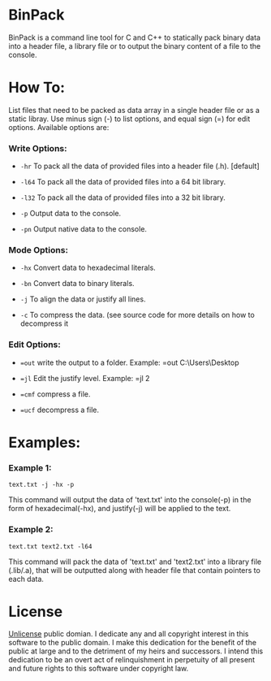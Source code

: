 # BinPack
BinPack is a command line tool for C and C++ to statically pack binary data into a header file, a library file or to output the binary content of a file to the console.

# How To:
List files that need to be packed as data array in a single header file or as a static libray. Use minus sign (-) to list options, and equal sign (=) for edit options. Available options are:

### Write Options:

* `-hr` To pack all the data of provided files into a header file (.h). [default]

* `-l64` To pack all the data of provided files into a 64 bit library.

* `-l32` To pack all the data of provided files into a 32 bit library.

* `-p` Output data to the console.

* `-pn` Output native data to the console.


### Mode Options:

* `-hx` Convert data to hexadecimal literals.

* `-bn` Convert data to binary literals.

* `-j` To align the data or justify all lines.

* `-c` To compress the data. (see source code for more details on how to decompress it

### Edit Options:

* `=out` write the output to a folder. Example: =out C:\Users\Desktop

* `=jl` Edit the justify level. Example: =jl 2

* `=cmf` compress a file.

* `=ucf` decompress a file.


# Examples:

### Example 1:
```
text.txt -j -hx -p
```

This command will output the data of 'text.txt' into the console(-p) in the form of hexadecimal(-hx),
and justify(-j) will be applied to the text.

### Example 2:
```
text.txt text2.txt -l64
```

This command will pack the data of 'text.txt' and 'text2.txt' into a library file (.lib/.a), that will be outputted along with header file that contain pointers to each data.

# License
[Unlicense](https://unlicense.org/) public domian. 
I dedicate any and all copyright interest in this software to the
public domain. I make this dedication for the benefit of the public at
large and to the detriment of my heirs and successors. I intend this
dedication to be an overt act of relinquishment in perpetuity of all
present and future rights to this software under copyright law.